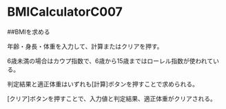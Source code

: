 # BMICalculatorC007

##BMIを求める

年齢・身長・体重を入力して、計算またはクリアを押す。

6歳未満の場合はカウプ指数で、6歳から15歳まではローレル指数が使われている。

判定結果と適正体重はいずれも[計算]ボタンを押すことで求められる。

[クリア]ボタンを押すことで、入力値と判定結果、適正体重がクリアされる。
    
